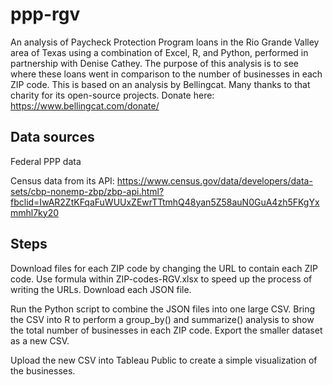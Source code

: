 # ppp-rgv
An analysis of Paycheck Protection Program loans in the Rio Grande Valley area of Texas using a combination of Excel, R, and Python, performed in partnership with Denise Cathey. The purpose of this analysis is to see where these loans went in comparison to the number of businesses in each ZIP code. This is based on an analysis by Bellingcat. Many thanks to that charity for its open-source projects. Donate here: https://www.bellingcat.com/donate/

## Data sources
Federal PPP data

Census data from its API:
https://www.census.gov/data/developers/data-sets/cbp-nonemp-zbp/zbp-api.html?fbclid=IwAR2ZtKFqaFuWUUxZEwrTTtmhQ48yan5Z58auN0GuA4zh5FKgYxmmhl7ky20


## Steps

Download files for each ZIP code  by changing the URL to contain each ZIP code. Use formula within ZIP-codes-RGV.xlsx to speed up the process of writing the URLs. Download each JSON file. 

Run the Python script to combine the JSON files into one large CSV. Bring the CSV into R to perform a group_by() and summarize() analysis to show the total number of businesses in each ZIP code. Export the smaller dataset as a new CSV. 

Upload the new CSV into Tableau Public to create a simple visualization of the businesses. 
